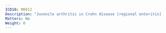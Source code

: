 ```yaml
---
ICD10: M0912
Description: "Juvenile arthritis in Crohn disease [regional enteritis]: Upper arm"
Matters: No
Weight: 0
---
```

